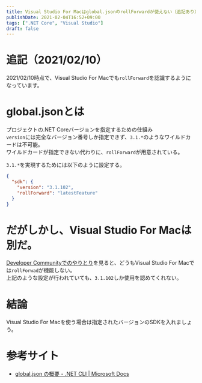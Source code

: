 ```yaml
---
title: Visual Studio For Macはglobal.jsonのrollForwardが使えない（追記あり）
publishDate: 2021-02-04T16:52+09:00
tags: [".NET Core", "Visual Studio"]
draft: false
---
```


# 追記（2021/02/10）

2021/02/10時点で、Visual Studio For Macでも`rollForward`を認識するようになっています。

# global.jsonとは

プロジェクトの.NET Coreバージョンを指定するための仕組み  
`version`には完全なバージョン番号しか指定できず、`3.1.*`のようなワイルドカードは不可能。  
ワイルドカードが指定できない代わりに、`rollForward`が用意されている。

`3.1.*`を実現するためには以下のように設定する。

```json:global.json
{
  "sdk": {
    "version": "3.1.102",
    "rollForward": "latestFeature"
  }
}
```

# だがしかし、Visual Studio For Macは別だ。

[Developer Communityでのやりとり](https://developercommunity.visualstudio.com/content/problem/1088196/vs2019-for-mac-globaljson-latestfeature-does-not-w.html)を見ると、どうもVisual Studio For Macでは`rollForwad`が機能しない。  
上記のような設定が行われていても、`3.1.102`しか使用を認めてくれない。

# 結論

Visual Studio For Macを使う場合は指定されたバージョンのSDKを入れましょう。

# 参考サイト

- [global.json の概要 - .NET CLI | Microsoft Docs](https://docs.microsoft.com/ja-jp/dotnet/core/tools/global-json?tabs=netcore3x)
